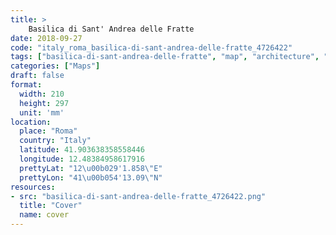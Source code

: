 ```yaml
---
title: > 
    Basilica di Sant' Andrea delle Fratte
date: 2018-09-27
code: "italy_roma_basilica-di-sant-andrea-delle-fratte_4726422"
tags: ["basilica-di-sant-andrea-delle-fratte", "map", "architecture", "buildings", "Roma", "Italy"]
categories: ["Maps"]
draft: false
format:
  width: 210
  height: 297
  unit: 'mm'
location:
  place: "Roma"
  country: "Italy"
  latitude: 41.903638358558446
  longitude: 12.48384958617916
  prettyLat: "12\u00b029'1.858\"E"
  prettyLon: "41\u00b054'13.09\"N"
resources:
- src: "basilica-di-sant-andrea-delle-fratte_4726422.png"
  title: "Cover"
  name: cover
---
```

